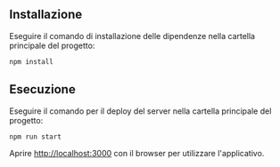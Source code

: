 ## Installazione

Eseguire il comando di installazione delle dipendenze nella cartella principale del progetto:

```bash
npm install
```
## Esecuzione

Eseguire il comando per il deploy del server nella cartella principale del progetto:
```bash
npm run start
```

Aprire [http://localhost:3000](http://localhost:3000) con il browser per utilizzare l'applicativo.
